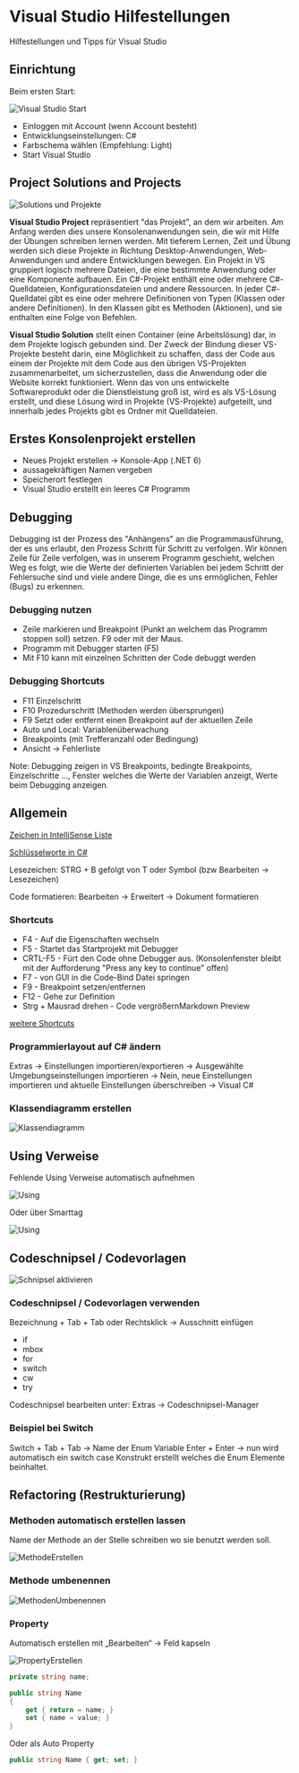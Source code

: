 # Visual Studio Hilfestellungen

Hilfestellungen und Tipps für Visual Studio


<!-- .slide: class="left" -->
## Einrichtung

Beim ersten Start:

![Visual Studio Start](images/visual-studio-start.png)

* Einloggen mit Account (wenn Account besteht)
* Entwicklungseinstellungen: C#
* Farbschema wählen (Empfehlung: Light)
* Start Visual Studio


<!-- .slide: class="left" -->
## Project Solutions and Projects

![Solutions und Projekte](images/VS-solutions-and-projects.png)


<!-- .slide: class="left" -->
**Visual Studio Project** repräsentiert "das Projekt", an dem wir arbeiten. Am Anfang werden dies unsere Konsolenanwendungen sein, die wir mit Hilfe der Übungen schreiben lernen werden. Mit tieferem Lernen, Zeit und Übung werden sich diese Projekte in Richtung Desktop-Anwendungen, Web-Anwendungen und andere Entwicklungen bewegen. 
Ein Projekt in VS gruppiert logisch mehrere Dateien, die eine bestimmte Anwendung oder eine Komponente aufbauen. Ein C#-Projekt enthält eine oder mehrere C#-Quelldateien, Konfigurationsdateien und andere Ressourcen. In jeder C#-Quelldatei gibt es eine oder mehrere Definitionen von Typen (Klassen oder andere Definitionen). In den Klassen gibt es Methoden (Aktionen), und sie enthalten eine Folge von Befehlen.


<!-- .slide: class="left" -->
**Visual Studio Solution** stellt einen Container (eine Arbeitslösung) dar, in dem Projekte logisch gebunden sind. Der Zweck der Bindung dieser VS-Projekte besteht darin, eine Möglichkeit zu schaffen, dass der Code aus einem der Projekte mit dem Code aus den übrigen VS-Projekten zusammenarbeitet, um sicherzustellen, dass die Anwendung oder die Website korrekt funktioniert. Wenn das von uns entwickelte Softwareprodukt oder die Dienstleistung groß ist, wird es als VS-Lösung erstellt, und diese Lösung wird in Projekte (VS-Projekte) aufgeteilt, und innerhalb jedes Projekts gibt es Ordner mit Quelldateien.


<!-- .slide: class="left" -->
## Erstes Konsolenprojekt erstellen

* Neues Projekt erstellen → Konsole-App (.NET 6)
* aussagekräftigen Namen vergeben
* Speicherort festlegen
* Visual Studio erstellt ein leeres C\# Programm


<!-- .slide: class="left" -->
## Debugging

Debugging ist der Prozess des "Anhängens" an die Programmausführung, der es uns erlaubt, den Prozess Schritt für Schritt zu verfolgen. Wir können Zeile für Zeile verfolgen, was in unserem Programm geschieht, welchen Weg es folgt, wie die Werte der definierten Variablen bei jedem Schritt der Fehlersuche sind und viele andere Dinge, die es uns ermöglichen, Fehler (Bugs) zu erkennen.


<!-- .slide: class="left" -->
### Debugging nutzen

* Zeile markieren und Breakpoint (Punkt an welchem das Programm stoppen soll) setzen. F9 oder mit der Maus.
* Programm mit Debugger starten (F5)
* Mit F10 kann mit einzelnen Schritten der Code debuggt werden


<!-- .slide: class="left" -->
### Debugging Shortcuts

* F11 Einzelschritt  
* F10 Prozedurschritt (Methoden werden übersprungen)
* F9 Setzt oder entfernt einen Breakpoint auf der aktuellen Zeile
* Auto und Local: Variablenüberwachung
* Breakpoints (mit Trefferanzahl oder Bedingung)
* Ansicht &rarr; Fehlerliste

Note: Debugging zeigen in VS
Breakpoints, bedingte Breakpoints, Einzelschritte ..., Fenster welches die Werte der Variablen anzeigt, Werte beim Debugging anzeigen.


<!-- .slide: class="left" -->
## Allgemein

[Zeichen in IntelliSense Liste](https://msdn.microsoft.com/de-de/library/y47ychfe.aspx)

[Schlüsselworte in C#](https://docs.microsoft.com/de-de/dotnet/csharp/language-reference/keywords/)

Lesezeichen: STRG + B gefolgt von T oder Symbol (bzw Bearbeiten &rarr; Lesezeichen)

Code formatieren: Bearbeiten &rarr; Erweitert &rarr; Dokument formatieren


<!-- .slide: class="left" -->
### Shortcuts

* F4 - Auf die Eigenschaften wechseln
* F5 - Startet das Startprojekt mit Debugger
* CRTL-F5 - Fürt den Code ohne Debugger aus. (Konsolenfenster bleibt mit der Aufforderung "Press any key to continue" offen)
* F7 - von GUI in die Code-Bind Datei springen
* F9 - Breakpoint setzen/entfernen
* F12 - Gehe zur Definition
* Strg + Mausrad drehen - Code vergrößernMarkdown Preview

[weitere Shortcuts](https://www.dofactory.com/reference/visual-studio-shortcuts)


<!-- .slide: class="left" -->
### Programmierlayout auf C# ändern

Extras &rarr; Einstellungen importieren/exportieren &rarr; Ausgewählte Umgebungseinstellungen importieren &rarr; Nein, neue Einstellungen importieren und aktuelle Einstellungen überschreiben &rarr; Visual C#


<!-- .slide: class="left" -->
### Klassendiagramm erstellen

![Klassendiagramm](images/KlassendiagrammErstellen.png)


<!-- .slide: class="left" -->
## Using Verweise

Fehlende Using Verweise automatisch aufnehmen

![Using](images/Using.png)

Oder über Smarttag

![Using](images/Using2.png)


<!-- .slide: class="left" -->
## Codeschnipsel / Codevorlagen

![Schnipsel aktivieren](images/VisualStudioSnippet.png)


<!-- .slide: class="left" -->
### Codeschnipsel / Codevorlagen verwenden

Bezeichnung + Tab + Tab oder Rechtsklick &rarr; Ausschnitt einfügen
* if
* mbox
* for
* switch
* cw
* try

Codeschnipsel bearbeiten unter: Extras &rarr; Codeschnipsel-Manager

### Beispiel bei Switch

Switch + Tab + Tab &rarr; Name der Enum Variable Enter + Enter &rarr; nun wird automatisch ein switch case Konstrukt erstellt welches die Enum Elemente beinhaltet.


<!-- .slide: class="left" -->
## Refactoring (Restrukturierung)

### Methoden automatisch erstellen lassen

Name der Methode an der Stelle schreiben wo sie benutzt werden soll.

![MethodeErstellen](images/MethodeErstellen.png)


<!-- .slide: class="left" -->
### Methode umbenennen

![MethodenUmbenennen](images/MethodenUmbenennen.png)


<!-- .slide: class="left" -->
### Property

Automatisch erstellen mit „Bearbeiten“ &rarr; Feld kapseln

![PropertyErstellen](images/PropertyErstellen.png)

```csharp []
private string name;

public string Name
{
    get { return = name; }
    set { name = value; }
}
```

Oder als Auto Property

```csharp []
public string Name { get; set; }
```
